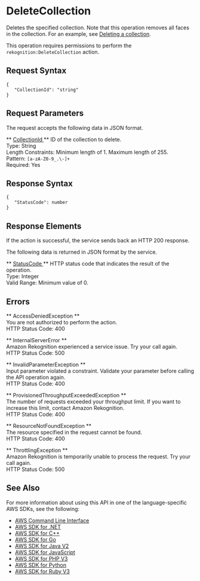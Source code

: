 # DeleteCollection<a name="API_DeleteCollection"></a>

Deletes the specified collection\. Note that this operation removes all faces in the collection\. For an example, see [Deleting a collection](delete-collection-procedure.md)\.

This operation requires permissions to perform the `rekognition:DeleteCollection` action\.

## Request Syntax<a name="API_DeleteCollection_RequestSyntax"></a>

```
{
   "CollectionId": "string"
}
```

## Request Parameters<a name="API_DeleteCollection_RequestParameters"></a>

The request accepts the following data in JSON format\.

 ** [ CollectionId ](#API_DeleteCollection_RequestSyntax) **   <a name="rekognition-DeleteCollection-request-CollectionId"></a>
ID of the collection to delete\.  
Type: String  
Length Constraints: Minimum length of 1\. Maximum length of 255\.  
Pattern: `[a-zA-Z0-9_.\-]+`   
Required: Yes

## Response Syntax<a name="API_DeleteCollection_ResponseSyntax"></a>

```
{
   "StatusCode": number
}
```

## Response Elements<a name="API_DeleteCollection_ResponseElements"></a>

If the action is successful, the service sends back an HTTP 200 response\.

The following data is returned in JSON format by the service\.

 ** [ StatusCode ](#API_DeleteCollection_ResponseSyntax) **   <a name="rekognition-DeleteCollection-response-StatusCode"></a>
HTTP status code that indicates the result of the operation\.  
Type: Integer  
Valid Range: Minimum value of 0\.

## Errors<a name="API_DeleteCollection_Errors"></a>

 ** AccessDeniedException **   
You are not authorized to perform the action\.  
HTTP Status Code: 400

 ** InternalServerError **   
Amazon Rekognition experienced a service issue\. Try your call again\.  
HTTP Status Code: 500

 ** InvalidParameterException **   
Input parameter violated a constraint\. Validate your parameter before calling the API operation again\.  
HTTP Status Code: 400

 ** ProvisionedThroughputExceededException **   
The number of requests exceeded your throughput limit\. If you want to increase this limit, contact Amazon Rekognition\.  
HTTP Status Code: 400

 ** ResourceNotFoundException **   
The resource specified in the request cannot be found\.  
HTTP Status Code: 400

 ** ThrottlingException **   
Amazon Rekognition is temporarily unable to process the request\. Try your call again\.  
HTTP Status Code: 500

## See Also<a name="API_DeleteCollection_SeeAlso"></a>

For more information about using this API in one of the language\-specific AWS SDKs, see the following:
+  [ AWS Command Line Interface](https://docs.aws.amazon.com/goto/aws-cli/rekognition-2016-06-27/DeleteCollection) 
+  [ AWS SDK for \.NET](https://docs.aws.amazon.com/goto/DotNetSDKV3/rekognition-2016-06-27/DeleteCollection) 
+  [ AWS SDK for C\+\+](https://docs.aws.amazon.com/goto/SdkForCpp/rekognition-2016-06-27/DeleteCollection) 
+  [ AWS SDK for Go](https://docs.aws.amazon.com/goto/SdkForGoV1/rekognition-2016-06-27/DeleteCollection) 
+  [ AWS SDK for Java V2](https://docs.aws.amazon.com/goto/SdkForJavaV2/rekognition-2016-06-27/DeleteCollection) 
+  [ AWS SDK for JavaScript](https://docs.aws.amazon.com/goto/AWSJavaScriptSDK/rekognition-2016-06-27/DeleteCollection) 
+  [ AWS SDK for PHP V3](https://docs.aws.amazon.com/goto/SdkForPHPV3/rekognition-2016-06-27/DeleteCollection) 
+  [ AWS SDK for Python](https://docs.aws.amazon.com/goto/boto3/rekognition-2016-06-27/DeleteCollection) 
+  [ AWS SDK for Ruby V3](https://docs.aws.amazon.com/goto/SdkForRubyV3/rekognition-2016-06-27/DeleteCollection) 